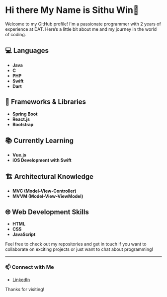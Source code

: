 # Hi there My Name is Sithu Win👋

Welcome to my GitHub profile! I'm a passionate programmer with 2 years of experience at DAT. Here’s a little bit about me and my journey in the world of coding.

## 💻 Languages
- **Java**
- **C**
- **PHP**
- **Swift**
- **Dart**

## 🔧 Frameworks & Libraries
- **Spring Boot**
- **React.js**
- **Bootstrap**

## 📚 Currently Learning
- **Vue.js**
- **iOS Development with Swift**

## 🏗️ Architectural Knowledge
- **MVC (Model-View-Controller)**
- **MVVM (Model-View-ViewModel)**

## 🌐 Web Development Skills
- **HTML**
- **CSS**
- **JavaScript**

Feel free to check out my repositories and get in touch if you want to collaborate on exciting projects or just want to chat about programming!

---

### 📫 Connect with Me
- [LinkedIn](https://www.linkedin.com/in/sithu-win-3713b9221)

Thanks for visiting!
